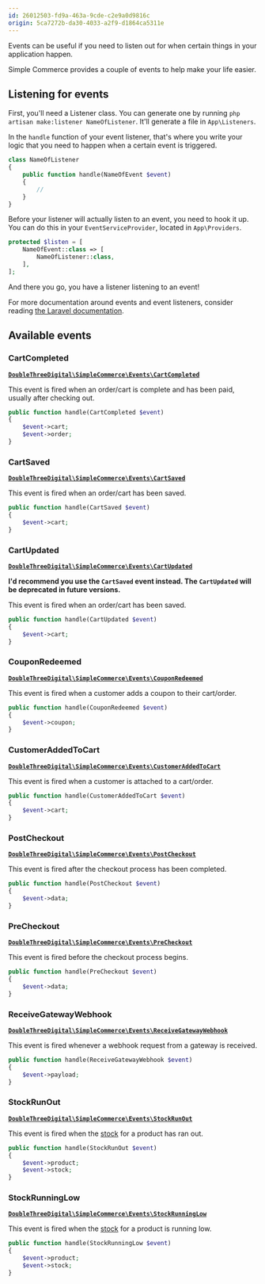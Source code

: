 ```yaml
---
id: 26012503-fd9a-463a-9cde-c2e9a0d9816c
origin: 5ca7272b-da30-4033-a2f9-d1864ca5311e
---
```

Events can be useful if you need to listen out for when certain things in your application happen.

Simple Commerce provides a couple of events to help make your life easier.

## Listening for events

First, you'll need a Listener class. You can generate one by running `php artisan make:listener NameOfListener`. It'll generate a file in `App\Listeners`.

In the `handle` function of your event listener, that's where you write your logic that you need to happen when a certain event is triggered.

```php
class NameOfListener
{
    public function handle(NameOfEvent $event)
    {
        //
    }
}
```

Before your listener will actually listen to an event, you need to hook it up. You can do this in your `EventServiceProvider`, located in `App\Providers`.

```php
protected $listen = [
	NameOfEvent::class => [
    	NameOfListener::class,
    ],
];
```

And there you go, you have a listener listening to an event!

For more documentation around events and event listeners, consider reading [the Laravel documentation](https://laravel.com/docs/events).

## Available events

### CartCompleted

[**`DoubleThreeDigital\SimpleCommerce\Events\CartCompleted`**](https://github.com/doublethreedigital/simple-commerce/blob/master/src/Events/CartCompleted.php)

This event is fired when an order/cart is complete and has been paid, usually after checking out.

```php
public function handle(CartCompleted $event)
{
	$event->cart;
  	$event->order;
}
```

### CartSaved

[**`DoubleThreeDigital\SimpleCommerce\Events\CartSaved`**](https://github.com/doublethreedigital/simple-commerce/blob/master/src/Events/CartSaved.php)

This event is fired when an order/cart has been saved.

```php
public function handle(CartSaved $event)
{
	$event->cart;
}
```

### CartUpdated

[**`DoubleThreeDigital\SimpleCommerce\Events\CartUpdated`**](https://github.com/doublethreedigital/simple-commerce/blob/master/src/Events/CartUpdated.php)

**I'd recommend you use the `CartSaved` event instead. The `CartUpdated` will be deprecated in future versions.**

This event is fired when an order/cart has been saved.

```php
public function handle(CartUpdated $event)
{
	$event->cart;
}
```

### CouponRedeemed

[**`DoubleThreeDigital\SimpleCommerce\Events\CouponRedeemed`**](https://github.com/doublethreedigital/simple-commerce/blob/master/src/Events/CouponRedeemed.php)

This event is fired when a customer adds a coupon to their cart/order.

```php
public function handle(CouponRedeemed $event)
{
	$event->coupon;
}
```

### CustomerAddedToCart

[**`DoubleThreeDigital\SimpleCommerce\Events\CustomerAddedToCart`**](https://github.com/doublethreedigital/simple-commerce/blob/master/src/Events/CustomerAddedToCart.php)

This event is fired when a customer is attached to a cart/order.

```php
public function handle(CustomerAddedToCart $event)
{
	$event->cart;
}
```

### PostCheckout

[**`DoubleThreeDigital\SimpleCommerce\Events\PostCheckout`**](https://github.com/doublethreedigital/simple-commerce/blob/master/src/Events/PostCheckout.php)

This event is fired after the checkout process has been completed.

```php
public function handle(PostCheckout $event)
{
	$event->data;
}
```

### PreCheckout

[**`DoubleThreeDigital\SimpleCommerce\Events\PreCheckout`**](https://github.com/doublethreedigital/simple-commerce/blob/master/src/Events/PreCheckout.php)

This event is fired before the checkout process begins.

```php
public function handle(PreCheckout $event)
{
	$event->data;
}
```

### ReceiveGatewayWebhook

[**`DoubleThreeDigital\SimpleCommerce\Events\ReceiveGatewayWebhook`**](https://github.com/doublethreedigital/simple-commerce/blob/master/src/Events/ReceiveGatewayWebhook.php)

This event is fired whenever a webhook request from a gateway is received.

```php
public function handle(ReceiveGatewayWebhook $event)
{
	$event->payload;
}
```

### StockRunOut

[**`DoubleThreeDigital\SimpleCommerce\Events\StockRunOut`**](https://github.com/doublethreedigital/simple-commerce/blob/master/src/Events/StockRunOut.php)

This event is fired when the [stock](https://sc-docs.doublethree.digital/latest/stock) for a product has ran out.

```php
public function handle(StockRunOut $event)
{
	$event->product;
    $event->stock;
}
```

### StockRunningLow

[**`DoubleThreeDigital\SimpleCommerce\Events\StockRunningLow`**](https://github.com/doublethreedigital/simple-commerce/blob/master/src/Events/StockRunningLow.php)

This event is fired when the [stock](https://sc-docs.doublethree.digital/latest/stock) for a product is running low.

```php
public function handle(StockRunningLow $event)
{
	$event->product;
    $event->stock;
}
```
